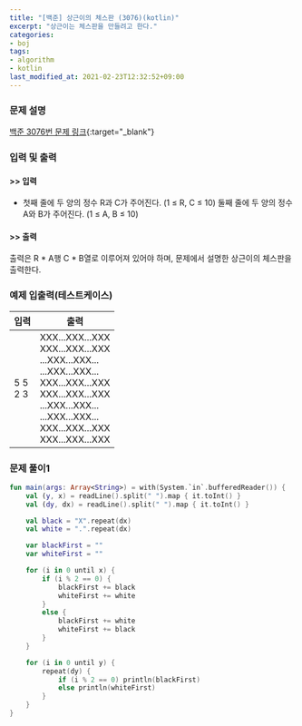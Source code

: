 ```yaml
---
title: "[백준] 상근이의 체스판 (3076)(kotlin)"
excerpt: "상근이는 체스판을 만들려고 한다."
categories:
- boj
tags:
- algorithm
- kotlin
last_modified_at: 2021-02-23T12:32:52+09:00
---
```



### 문제 설명
[백준 3076번 문제 링크](https://www.acmicpc.net/problem/3076#description){:target="_blank"}




### 입력 및 출력
#### >> 입력
* 첫째 줄에 두 양의 정수 R과 C가 주어진다. (1 ≤ R, C ≤ 10)
둘째 줄에 두 양의 정수 A와 B가 주어진다. (1 ≤ A, B ≤ 10)



#### >> 출력
출력은 R * A행 C * B열로 이루어져 있어야 하며, 문제에서 설명한 상근이의 체스판을 출력한다.





### 예제 입출력(테스트케이스)


|입력|출력|
|-----|------|
|5 5<br>2 3|XXX...XXX...XXX<br>XXX...XXX...XXX<br>...XXX...XXX...<br>...XXX...XXX...<br>XXX...XXX...XXX<br>XXX...XXX...XXX<br>...XXX...XXX...<br>...XXX...XXX...<br>XXX...XXX...XXX<br>XXX...XXX...XXX|




### 문제 풀이1
```kotlin
fun main(args: Array<String>) = with(System.`in`.bufferedReader()) {
    val (y, x) = readLine().split(" ").map { it.toInt() }
    val (dy, dx) = readLine().split(" ").map { it.toInt() }

    val black = "X".repeat(dx)
    val white = ".".repeat(dx)

    var blackFirst = ""
    var whiteFirst = ""

    for (i in 0 until x) {
        if (i % 2 == 0) {
            blackFirst += black
            whiteFirst += white
        }
        else {
            blackFirst += white
            whiteFirst += black
        }
    }

    for (i in 0 until y) {
        repeat(dy) {
            if (i % 2 == 0) println(blackFirst)
            else println(whiteFirst)
        }
    }
}
```